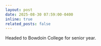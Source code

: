 ```yaml
---
layout: post
date: 2025-08-30 07:59:00-0400
inline: true
related_posts: false
---
```


Headed to Bowdoin College for senior year. 